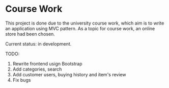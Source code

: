 # Course Work

This project is done due to the university course work, which aim is to write an application using MVC pattern. As a topic for course work, an online store had been chosen.

Current status: in development. 

TODO: 
1) Rewrite frontend usign Bootstrap
2) Add categories, search 
3) Add customer users, buying history and item's review 
4) Fix bugs
